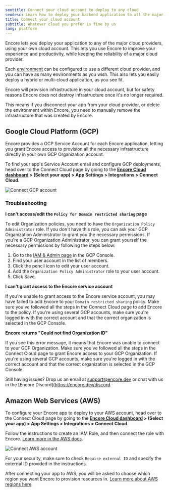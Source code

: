 ```yaml
---
seotitle: Connect your cloud account to deploy to any cloud
seodesc: Learn how to deploy your backend application to all the major cloud providers (AWS or GCP) using Encore.
title: Connect your cloud account
subtitle: Whatever cloud you prefer is fine by us
lang: platform
---
```


Encore lets you deploy your application to any of the major cloud providers, using your own cloud account.
This lets you use Encore to improve your experience and productivity, while keeping the reliability of a major cloud provider.

Each [environment](/docs/platform/deploy/environments) can be configured to use a different cloud provider, and you can have as many environments as you wish.
This also lets you easily deploy a hybrid or multi-cloud application, as you see fit.

<Callout type="info">

Encore will provision infrastructure in your cloud account, but for safety reasons Encore does not destroy infrastructure once it's no longer required.

This means if you disconnect your app from your cloud provider, or delete the environment
within Encore, you need to manually remove the infrastructure that was created by Encore.

</Callout>

## Google Cloud Platform (GCP)

Encore provides a GCP Service Account for each Encore application, letting you grant Encore access to provision all the necessary infrastructure directly in your own GCP Organization account.

To find your app's Service Account email and configure GCP deployments, head over to the Connect Cloud page by going to the **[Encore Cloud dashboard](https://app.encore.cloud/) > (Select your app) > App Settings > Integrations > Connect Cloud**.

![Connect GCP account](/assets/docs/connectgcp.png "Connect GCP account")

### Troubleshooting

**I can't access/edit the `Policy for Domain restricted sharing` page**

To edit Organization policies, you need to have the `Organization Policy Administrator` role. If you don't have this role, you can ask your GCP Organization Administrator to grant you the necessary permissions.
If you're a GCP Organization Administrator, you can grant yourself the necessary permissions by following the steps below:

1. Go to the [IAM & Admin page](https://console.cloud.google.com/iam-admin/iam) in the GCP Console.
2. Find your user account in the list of members.
3. Click the pencil icon to edit your user account.
4. Add the `Organization Policy Administrator` role to your user account.
5. Click Save.

**I can't grant access to the Encore service account**

If you're unable to grant access to the Encore service account, you may have failed to add Encore to your `Domain restricted sharing` policy.
Make sure you've followed all the steps in the Connect Cloud page to add Encore to the policy.
If you're using several GCP accounts, make sure you're logged in with the correct account and that the correct organization is selected in the GCP Console.

**Encore returns "Could not find Organization ID"**

If you see this error message, it means that Encore was unable to connect to your GCP Organization. Make sure you've followed all the steps in the Connect Cloud page to grant Encore access to your GCP Organization.
If you're using several GCP accounts, make sure you're logged in with the correct account and that the correct organization is selected in the GCP Console.

Still having issues? Drop us an email at [support@encore.dev](mailto:support@encore.dev) or chat with us in the [Encore Discord](https://encore.dev/discord.

## Amazon Web Services (AWS)
To configure your Encore app to deploy to your AWS account, head over to the Connect Cloud page by going to the
**[Encore Cloud dashboard](https://app.encore.cloud/) > (Select your app) > App Settings > Integrations > Connect Cloud**.

Follow the instructions to create an IAM Role, and then connect the role with Encore.
[Learn more in the AWS docs](https://docs.aws.amazon.com/IAM/latest/UserGuide/id_roles_create_for-user.html).

![Connect AWS account](/assets/docs/connectaws.png "Connect AWS account")


<Callout type="warning">

For your security, make sure to check `Require external ID` and specify the
external ID provided in the instructions.

</Callout>

After connecting your app to AWS, you will be asked to choose which region you want Encore to provision resources in. [Learn more about AWS regions here](https://aws.amazon.com/about-aws/global-infrastructure/regions_az/).
